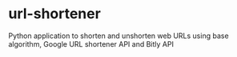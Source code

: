 # url-shortener
Python application to shorten and unshorten web URLs using base algorithm, Google URL shortener API and Bitly API
